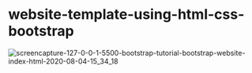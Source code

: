 # website-template-using-html-css-bootstrap
![screencapture-127-0-0-1-5500-bootstrap-tutorial-bootstrap-website-index-html-2020-08-04-15_34_18](https://user-images.githubusercontent.com/54854216/89301161-edb14180-d686-11ea-869b-9c7f03219b0d.png)
